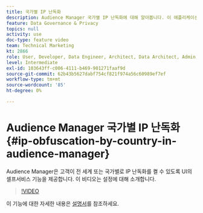 ```yaml
---
title: 국가별 IP 난독화
description: Audience Manager 국가별 IP 난독화에 대해 알아봅니다. 이 애플리케이션은 UI에서 셀프서비스 기능을 제공하여 고객이 전 세계 또는 국가별로 IP 난독화를 켤 수 있도록 합니다. 이 비디오는 설정에 대해 소개합니다.
feature: Data Governance & Privacy
topics: null
activity: use
doc-type: feature video
team: Technical Marketing
kt: 2866
role: User, Developer, Data Engineer, Architect, Data Architect, Admin, Leader
level: Intermediate
exl-id: 103643ff-c006-4111-b469-901271faaf9d
source-git-commit: 62b43b5627dabf754cf821f974a56c60989ef7ef
workflow-type: tm+mt
source-wordcount: '85'
ht-degree: 0%

---
```


# Audience Manager 국가별 IP 난독화 {#ip-obfuscation-by-country-in-audience-manager}

Audience Manager은 고객이 전 세계 또는 국가별로 IP 난독화를 켤 수 있도록 UI의 셀프서비스 기능을 제공합니다. 이 비디오는 설정에 대해 소개합니다.

>[!VIDEO](https://video.tv.adobe.com/v/34980/?quality=9&captions=kor)

이 기능에 대한 자세한 내용은 [설명서](https://experiencecloud.adobe.com/resources/help/ko_KR/aam/ip-obfuscation.html)를 참조하세요.
